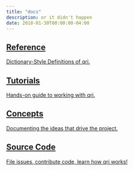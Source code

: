 ```yaml
---
title: "docs"
description: or it didn't happen
date: 2018-01-30T00:00:00-04:00
---
```



<section id="docs_sections">
  <div class="wrap">
    <div class="sections">
      <a href="/docs/reference" class="section">
        <h2>Reference</h2>
        <p>Dictionary-Style Definitions of qri.</p>
      </a>
      <a href="/docs/tutorials" class="section">
        <h2>Tutorials</h2>
        <p>Hands-on guide to working with qri.</p>
      </a>
      <a href="/docs/concepts" class="section">
        <h2>Concepts</h2>
        <p>Documenting the ideas that drive the project.</p>
      </a>
      <a href="https://github.com/qri-io" class="section">
        <h2>Source Code</h2>
        <p>File issues, contribute code, learn how qri works!</p>
      </a>
    </div>
  </div>
</section>